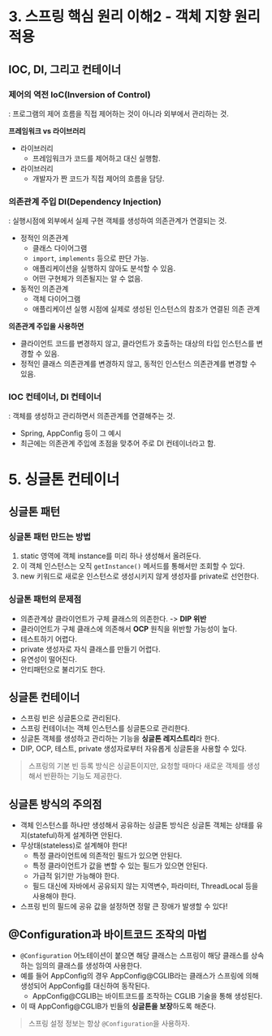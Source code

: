 # 3. 스프링 핵심 원리 이해2 - 객체 지향 원리 적용
## IOC, DI, 그리고 컨테이너
### 제어의 역전 IoC(Inversion of Control)
: 프로그램의 제어 흐름을 직접 제어하는 것이 아니라 외부에서 관리하는 것.

**프레임워크 vs 라이브러리**
- 라이브러리
  - 프레임워크가 코드를 제어하고 대신 실행함.
- 라이브러리
  - 개발자가 짠 코드가 직접 제어의 흐름을 담당.

### 의존관계 주입 DI(Dependency Injection)
: 실행시점에 외부에서 실제 구현 객체를 생성하여 의존관계가 연결되는 것.
- 정적인 의존관계
    - 클래스 다이어그램
    - `import`, `implements` 등으로 판단 가능.
    - 애플리케이션을 실행하지 않아도 분석할 수 있음.
    - 어떤 구현체가 의존될지는 알 수 없음.
- 동적인 의존관계
  - 객체 다이어그램
  - 애플리케이션 실행 시점에 실제로 생성된 인스턴스의 참조가 연결된 의존 관계

**의존관계 주입을 사용하면**
- 클라이언트 코드를 변경하지 않고, 클라언트가 호출하는 대상의 타입 인스턴스를 변경할 수 있음. 
- 정적인 클래스 의존관계를 변경하지 않고, 동적인 인스턴스 의존관계를 변경할 수 있음.

### IOC 컨테이너, DI 컨테이너
: 객체를 생성하고 관리하면서 의존관계를 연결해주는 것.

- Spring, AppConfig 등이 그 예시
- 최근에는 의존관계 주입에 초점을 맞추어 주로 DI 컨테이너라고 함.

# 5. 싱글톤 컨테이너
## 싱글톤 패턴

### 싱글톤 패턴 만드는 방법
1. static 영역에 객체 instance를 미리 하나 생성해서 올려둔다.
2. 이 객체 인스턴스는 오직 `getInstance()` 메서드를 통해서만 조회할 수 있다.
3. new 키워드로 새로운 인스턴스로 생성시키지 않게 생성자를 private로 선언한다.

### 싱글톤 패턴의 문제점
- 의존관계상 클라이언트가 구체 클래스의 의존한다. -> **DIP 위반**
- 클라이언트가 구체 클래스에 의존해서 **OCP** 원칙을 위반할 가능성이 높다.
- 테스트하기 어렵다.
- private 생성자로 자식 클래스를 만들기 어렵다.
- 유연성이 떨어진다.
- 안티패턴으로 불리기도 한다.

## 싱글톤 컨테이너
- 스프링 빈은 싱글톤으로 관리된다.
- 스프링 컨테이너는 객체 인스턴스를 싱글톤으로 관리한다.
- 싱글톤 객체를 생성하고 관리하는 기능을 **싱글톤 레지스트리**라 한다.
- DIP, OCP, 테스트, private 생성자로부터 자유롭게 싱글톤을 사용할 수 있다.

> 스프링의 기본 빈 등록 방식은 싱글톤이지만, 요청할 때마다 새로운 객체를 생성해서 반환하는 기능도 제공한다.

## 싱글톤 방식의 주의점
- 객체 인스턴스를 하나만 생성해서 공유하는 싱글톤 방식은 싱글톤 객체는 상태를 유지(stateful)하게 설계하면 안된다.
- 무상태(stateless)로 설계해야 한다!
  - 특정 클라이언트에 의존적인 필드가 있으면 안된다.
  - 특정 클라이언트가 값을 변할 수 있는 필드가 있으면 안된다.
  - 가급적 읽기만 가능해야 한다.
  - 필드 대신에 자바에서 공유되지 않는 지역변수, 파라미터, ThreadLocal 등을 사용해야 한다.
- 스프링 빈의 필드에 공유 값을 설정하면 정말 큰 장애가 발생할 수 있다!

## @Configuration과 바이트코드 조작의 마법
- `@Configuration` 어노테이션이 붙으면 해당 클래스는 스프링이 해당 클래스를 상속하는 임의의 클래스를 생성하여 사용한다.
- 예를 들어 AppConfig의 경우 AppConfig@CGLIB라는 클래스가 스프링에 의해 생성되어 AppConfig를 대신하여 동작된다.
  - AppConfig@CGLIB는 바이트코드를 조작하는 CGLIB 기술을 통해 생성된다.
- 이 때 AppConfig@CGLIB가 빈들의 **싱글톤을 보장**하도록 해준다.
> 스프링 설정 정보는 항상 `@Configuration`을 사용하자.